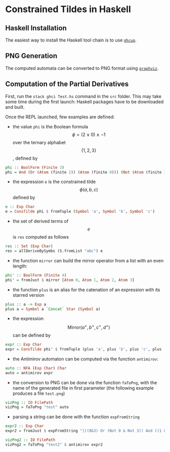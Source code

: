 <!-- <script
  src="https://cdn.mathjax.org/mathjax/latest/MathJax.js?config=TeX-AMS-MML_HTMLorMML"
  type="text/javascript">
</script> -->


# Constrained Tildes in Haskell

## Haskell Installation
The easiest way to install the Haskell tool chain is to use [`ghcup`](https://www.haskell.org/ghcup/).

## PNG Generation
The computed automata can be converted to PNG format using [`graphviz`](https://graphviz.org/download/).

## Computation of the Partial Derivatives
First, run the `stack ghci Test.hs` command in the `src` folder.
This may take some time during the first launch: Haskell packages have to be downloaded and built.

Once the REPL launched, few examples are defined:
- the value `phi` is the Boolean formula $$ \phi = (2 \vee 0) \wedge \neg 1 $$ over the ternary alphabet $$ \{1, 2, 3\}$$, defined by
```haskell
phi :: BoolForm (Finite 3)
phi = And (Or (Atom (finite 2)) (Atom (finite 0))) (Not (Atom (finite 1)))
```
- the expression `e` is the constrained tilde $$ \phi(a, b, c) $$ defined by
```haskell
e :: Exp Char
e = ConsTilde phi $ fromTuple (Symbol 'a', Symbol 'b', Symbol 'c')
```
- the set of derived terms of $$ e $$ is `res` computed as follows
```haskell
res :: Set (Exp Char)
res = allDeriveBySymbs (S.fromList "abc") e
```
- the function `mirror` can build the mirror operator from a list with an even length:
```haskell
phi' :: BoolForm (Finite 4)
phi' = fromJust $ mirror [Atom 0, Atom 1, Atom 2, Atom 3]
```
- the function `plus` is an alias for the catenation of an expression with its starred version
```haskell
plus :: a -> Exp a
plus a = Symbol a `Concat` Star (Symbol a)
```
- the expression $$ \mathrm{Mirror}(a^+, b^+, c^+, d^+) $$ can be defined by
```haskell
expr :: Exp Char
expr = ConsTilde phi' $ fromTuple (plus 'a', plus 'b', plus 'c', plus 'd')
```
- the Antimirov automaton can be computed via the function `antimirov`:
```haskell
auto :: NFA (Exp Char) Char
auto = antimirov expr
```
- the conversion to PNG can be done via the function `faToPng`, with the name of the generated file in first parameter (the following example produces a file `test.png`)
```haskell
vizPng :: IO FilePath
vizPng = faToPng "test" auto
```
- parsing a string can be done with the function `expFromString`
```haskell
expr2 :: Exp Char
expr2 = fromJust $ expFromString "|((0&3) Or (Not 0 & Not 3)) And ((1 & 2) Or (Not 1 & Not 2))|(a.(a*), b.(b*), a.(a*), b.(b*))"

vizPng2 :: IO FilePath
vizPng2 = faToPng "test2" $ antimirov expr2
```
